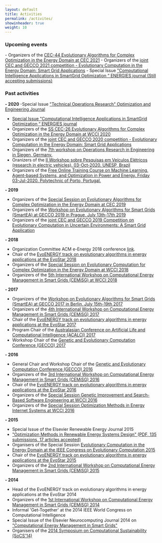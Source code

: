 ```yaml
---
layout: default
title: Activities
permalink: /activites/
showinheader: true
weight: 10
---
```


<h3><b>Upcoming events</b></h3>
- Organizers of the <a href="http://www.gecad.isep.ipp.pt/ERM-competitions/ss2021/">CEC-44 Evolutionary Algorithms for Complex Optimization in the Energy Domain at CEC 2021</a>
- Organizers of the <a href="http://www.gecad.isep.ipp.pt/ERM-competitions/2021-2/"> joint CEC and GECCO 2021 competition - Evolutionary Computation in the Energy Domain: Smart Grid Applications</a>
- Special Issue <a href="https://www.mdpi.com/journal/energies/special_issues/computational_intelligence_applications_smartGrid_optimization"> "Computational Intelligence Applications in SmartGrid Optimization “ ENERGIES journal (Still accepting submissions)</a> 
	
<h3><b>Past activities</b></h3>

<b>- 2020 </b>
-Special Issue <a href="https://www.gor-ev.de/arbeitsgruppen/or-in-ingenieurwissenschaften"> "Technical Operations Research" Optimization and Engineering Journal
- Special Issue <a href="https://www.mdpi.com/journal/energies/special_issues/computational_intelligence_applications_smartGrid_optimization"> "Computational Intelligence Applications in SmartGrid Optimization “ ENERGIES journal</a>
- Organizers of the <a href="http://www.gecad.isep.ipp.pt/ERM-competitions/ss2020/">SS CEC-26 Evolutionary Algorithms for Complex Optimization in the Energy Domain at WCCI 2020</a>
- Organizers of the <a href="http://www.gecad.isep.ipp.pt/ERM-competitions/2020-2/"> joint CEC and GECCO 2020 competition - Evolutionary Computation in the Energy Domain: Smart Grid Applications</a>
- Organizers of the <a href="https://www.gor-ev.de/7-tor-workshop-vom-23-24-maerz-2020"> 7th workshop on Operations Research in Engineering in Siegen, Germany.</a>
- Oranizers of the <a href="http://www.gecad.isep.ipp.pt/CENERGETIC/wp-content/uploads/2020/09/Programa%C3%A7%C3%A3o-Workshop.pdf"> II Workshop sobre Pesquisas em Veículos Elétricos (research in electric vehicles). 03-Oct-2020. UNESP, Brazil</a>
- Organizers of the <a href="http://www.gecad.isep.ipp.pt/TrainingCourse/Program.pdf"> Free Online Training Course on Machine Learning, Agent-based Systems, and Optimization in Power and Energy. Friday 03-Jul-2020. Polytechnic of Porto, Portugal.</a>

<b>- 2019 </b>
- Organizers of the <a href="{{ site.baseurl }}/energy">Special Session on Evolutionary Algorithms for Complex Optimization in the Energy Domain at CEC 2019</a>
- Organizers of the <a href="{{ site.baseurl }}/smartEA19"> Workshop on Evolutionary Algorithms for Smart Grids (SmartEA) at GECCO 2019 in Prague, July 13th-17th 2019</a>
- Organizers of the <a href="http://www.gecad.isep.ipp.pt/ERM2019-Competition/"> joint CEC and GECCO 2019 Competition on Evolutionary Computation in Uncertain Environments: A Smart Grid Application</a>

<b>- 2018 </b>

- Organization Committee ACM e-Energy 2018 conference [link](http://conferences.sigcomm.org/eenergy/2018/).
- Chair of the <a href="http://www.evostar.org/">EvoENERGY track on evolutionary algorithms in energy applications at the EvoStar 2018</a>
- Organizers of the <a href="http://www.gecad.isep.ipp.pt/IEEE-SS-CEC-WCCI2018/">Special Session on Evolutionary Computation for Complex Optimization in the Energy Domain at WCCI 2018</a>
- Organizers of the <a href="http://www.cemisg.org/">5th International Workshop on Computational Energy Management in Smart Grids (CEMiSG) at WCCI 2018</a>

<b>- 2017 </b>
- Organizers of the <a href="{{ site.baseurl }}/smartEA"> Workshop on Evolutionary Algorithms for Smart Grids (SmartEA) at ​GECCO 2017 in Berlin, July 15th-19th 2017</a>
- Organizers of the <a href="http://www.cemisg.org/">4th International Workshop on Computational Energy Management in Smart Grids (CEMiSG) 2017</a>
- Chair of the <a href="http://www.evostar.org/2017/cfp_evoenergy.php">EvoENERGY track on evolutionary algorithms in energy applications at the EvoStar 2017</a>
- Program Chair of the <a href="http://www.acalci.net/2017/index.html">Australasian Conference on Artificial Life and Computational Intelligence (ACALCI) 2017</a>
- Workshop Chair of the <a href="http://gecco-2017.sigevo.org/">Genetic and Evolutionary Computation Conference (GECCO) 2017</a>
	
<b>- 2016 </b>
- General Chair and Workshop Chair of the <a href="http://www.sigevo.org/gecco-2016/">Genetic and Evolutionary Computation Conference (GECCO) 2016</a>
- Organizers of the <a href="http://upfzone.net/cemisg2016/">3rd International Workshop on Computational Energy Management in Smart Grids (CEMiSG) 2016</a>
- Chair of the <a href="http://www.evostar.org/2016/cfp_evoenergy.php">EvoENERGY track on evolutionary algorithms in energy applications at the EvoStar 2016</a>
- Organizers of the <a href="http://www0.cs.ucl.ac.uk/staff/w.langdon/cec2016/">Special Session Genetic Improvement and Search-Based Software Engineering at WCCI 2016</a>
- Organizers of the <a href="http://www.wcci2016.org/spsessions.php">Special Session Optimization Methods in Energy Internet Systems at WCCI 2016</a>
	
<b>- 2015 </b>
- Special Issue of the Elsevier Renewable Energy Journal 2015 
- <a href="http://www.journals.elsevier.com/renewable-energy/call-for-papers/special-issue-on-optimization-methods-in-renewable-energy-sy/">"Optimization Methods in Renewable Energy Systems Design" </a> (<a href="{{ site.baseurl }}/assets/Renewable_Energy_Special_Issue-Optimization_Methods_in_Renewable_Energy_Systems_Design-CfP.pdf">PDF, 135 submissions, 17 articles accepted)</a>
- Organisers of the Special Session <a href="http://cs.adelaide.edu.au/%7Eoptlog/CEC2015RenewableEnergy/">Evolutionary Computation in the Energy Domain at the IEEE Congress on Evolutionary Computation 2015</a>
- Chair of the <a href="http://www.evostar.org/2015/cfp_evoenergy.php">EvoENERGY track on evolutionary algorithms in energy applications at the EvoStar 2015</a>
- Organizers of the <a href="http://www.cemisg2015.org/">2nd International Workshop on Computational Energy Management in Smart Grids (CEMiSG) 2015</a>
	
<b>- 2014 </b>
- Head of the EvoENERGY track on evolutionary algorithms in energy applications at the EvoStar 2014
- Organizers of the <a href="http://www.cemisg2014.org/">1st International Workshop on Computational Energy Management in Smart Grids (CEMiSG) 2014</a>
- Informal 'Get-Together' at the 2014 IEEE World Congress on Computational Intelligence
- Special Issue of the Elsevier Neurocomputing Journal 2014 on <a href="http://cs.adelaide.edu.au/%7Emarkus/CIS-TF-Energy/CFP_NC2014.pdf">"Computational Energy Management in Smart Grids"</a>
- Organisers of the <a href="http://socs14.sita-research.org/">2014 Symposium on Computational Sustainability (SoCS'14)</a>
